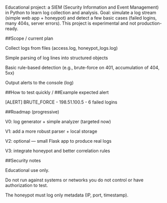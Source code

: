 Educational project: a SIEM (Security Information and Event Management) in Python to learn log collection and analysis.
Goal: simulate a log stream (simple web app + honeypot) and detect a few basic cases (failed logins, many 404s, server errors). This project is experimental and not production-ready.

##Scope / current plan

Collect logs from files (access.log, honeypot_logs.log)

Simple parsing of log lines into structured objects

Basic rule-based detection (e.g., brute-force on 401, accumulation of 404, 5xx)

Output alerts to the console (log)

##How to test quickly
  /
##Example expected alert

[ALERT] BRUTE_FORCE - 198.51.100.5 - 6 failed logins


##Roadmap (progressive)

V0: log generator + simple analyzer (targeted now)

V1: add a more robust parser + local storage

V2: optional — small Flask app to produce real logs

V3: integrate honeypot and better correlation rules

##Security notes

Educational use only.

Do not run against systems or networks you do not control or have authorization to test.

The honeypot must log only metadata (IP, port, timestamp).
